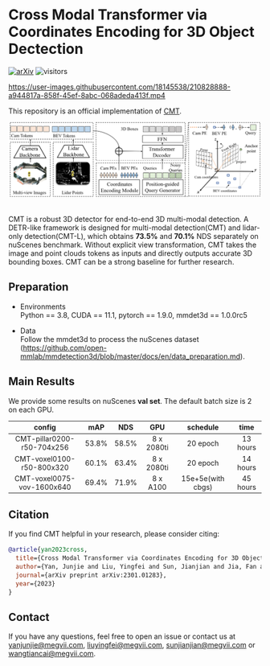 
# Cross Modal Transformer via Coordinates Encoding for 3D Object Dectection
[![arXiv](https://img.shields.io/badge/arXiv-Paper-<COLOR>.svg)](https://arxiv.org/pdf/2301.01283.pdf)
![visitors](https://visitor-badge.glitch.me/badge?page_id=junjie18/CMT)
<!-- ## Introduction -->

https://user-images.githubusercontent.com/18145538/210828888-a944817a-858f-45ef-8abc-068adeda413f.mp4

This repository is an official implementation of [CMT](https://arxiv.org/pdf/2301.01283.pdf).

<div align="center">
  <img src="figs/overview.png"/>
</div><br/>

CMT is a robust 3D detector for end-to-end 3D multi-modal detection. A DETR-like framework is designed for multi-modal detection(CMT) and lidar-only detection(CMT-L), which obtains **73.5%** and **70.1%** NDS separately on nuScenes benchmark.
Without explicit view transformation, CMT takes the image and point clouds tokens as inputs and directly outputs accurate 3D bounding boxes. CMT can be a strong baseline for further research.


## Preparation

* Environments  
Python == 3.8, CUDA == 11.1, pytorch == 1.9.0, mmdet3d == 1.0.0rc5   

* Data   
Follow the mmdet3d to process the nuScenes dataset (https://github.com/open-mmlab/mmdetection3d/blob/master/docs/en/data_preparation.md).


## Main Results
We provide some results on nuScenes **val set**. The default batch size is 2 on each GPU.

| config            | mAP      | NDS     | GPU | schedule| time    | 
|:--------:|:----------:|:---------:|:--------:|:--------:|:--------:|
| CMT-pillar0200-r50-704x256 | 53.8%     | 58.5%    | 8 x 2080ti | 20 epoch| 13 hours  |  
| CMT-voxel0100-r50-800x320 | 60.1%     | 63.4%    | 8 x 2080ti | 20 epoch| 14 hours   |    
| CMT-voxel0075-vov-1600x640  | 69.4%     | 71.9%    | 8 x A100 | 15e+5e(with cbgs) | 45 hours  |    

## Citation
If you find CMT helpful in your research, please consider citing: 
```bibtex   
@article{yan2023cross,
  title={Cross Modal Transformer via Coordinates Encoding for 3D Object Dectection},
  author={Yan, Junjie and Liu, Yingfei and Sun, Jianjian and Jia, Fan and Li, Shuailin and Wang, Tiancai and Zhang, Xiangyu},
  journal={arXiv preprint arXiv:2301.01283},
  year={2023}
}
```

## Contact
If you have any questions, feel free to open an issue or contact us at yanjunjie@megvii.com, liuyingfei@megvii.com, sunjianjian@megvii.com or wangtiancai@megvii.com.

